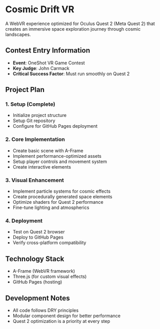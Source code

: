 # Cosmic Drift VR

A WebVR experience optimized for Oculus Quest 2 (Meta Quest 2) that creates an immersive space exploration journey through cosmic landscapes.

## Contest Entry Information
- **Event**: OneShot VR Game Contest
- **Key Judge**: John Carmack
- **Critical Success Factor**: Must run smoothly on Quest 2

## Project Plan

### 1. Setup (Complete)
- Initialize project structure
- Setup Git repository
- Configure for GitHub Pages deployment

### 2. Core Implementation
- Create basic scene with A-Frame
- Implement performance-optimized assets
- Setup player controls and movement system
- Create interactive elements

### 3. Visual Enhancement
- Implement particle systems for cosmic effects
- Create procedurally generated space elements
- Optimize shaders for Quest 2 performance
- Fine-tune lighting and atmospherics

### 4. Deployment
- Test on Quest 2 browser
- Deploy to GitHub Pages
- Verify cross-platform compatibility

## Technology Stack
- A-Frame (WebVR framework)
- Three.js (for custom visual effects)
- GitHub Pages (hosting)

## Development Notes
- All code follows DRY principles
- Modular component design for better performance
- Quest 2 optimization is a priority at every step
